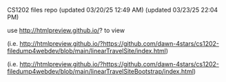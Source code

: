 CS1202 files repo 
(updated 03/20/25 12:49 AM)
(updated 03/23/25 22:04 PM)

use http://htmlpreview.github.io/? to view


(i.e. http://htmlpreview.github.io/?https://github.com/dawn-4stars/cs1202-filedump4webdev/blob/main/linearTravelSite/index.html)

(i.e. http://htmlpreview.github.io/?https://github.com/dawn-4stars/cs1202-filedump4webdev/blob/main/linearTravelSiteBootstrap/index.html)

